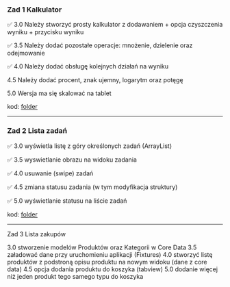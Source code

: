 ### Zad 1 Kalkulator

✅ 3.0 Należy stworzyć prosty kalkulator z dodawaniem + opcja czyszczenia wyniku + przycisku wyniku

✅ 3.5 Należy dodać pozostałe operacje: mnożenie, dzielenie oraz odejmowanie

✅ 4.0 Należy dodać obsługę kolejnych działań na wyniku

4.5 Należy dodać procent, znak ujemny, logarytm oraz potęgę

5.0 Wersja ma się skalować na tablet

kod: [folder](https://github.com/homosum1/iOS-programowanie/tree/e7543cc0ca11f58bda46a599340783a48771ab62/zadanie-01)


--- 

### Zad 2 Lista zadań

✅ 3.0 wyświetla listę z góry określonych zadań (ArrayList)

✅ 3.5 wyswietlanie obrazu na widoku zadania

✅ 4.0 usuwanie (swipe) zadań

✅ 4.5 zmiana statusu zadania (w tym modyfikacja struktury)

✅ 5.0 wyświetlanie statusu na liście zadań

kod: [folder](https://github.com/homosum1/iOS-programowanie/tree/e7543cc0ca11f58bda46a599340783a48771ab62/zadanie-02)

---

Zad 3 Lista zakupów

3.0 stworzenie modelów Produktów oraz Kategorii w Core Data
3.5 załadować dane przy uruchomieniu aplikacji (Fixtures)
4.0 stworzyć listę produktów z podstroną opisu produktu na nowym
widoku (dane z core data)
4.5 opcja dodania produktu do koszyka (tabview)
5.0 dodanie więcej niż jeden produkt tego samego typu do koszyka
